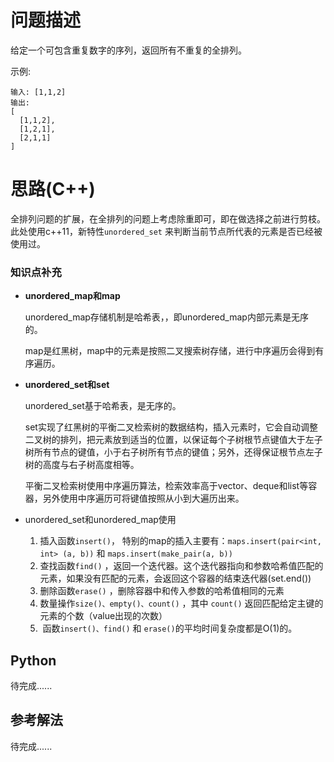 # 问题描述

给定一个可包含重复数字的序列，返回所有不重复的全排列。

示例:

```
输入: [1,1,2]
输出:
[
  [1,1,2],
  [1,2,1],
  [2,1,1]
]
```

# 思路(C++)

全排列问题的扩展，在全排列的问题上考虑除重即可，即在做选择之前进行剪枝。此处使用c++11，新特性`unordered_set` 来判断当前节点所代表的元素是否已经被使用过。

### 知识点补充

- **unordered_map和map**

  unordered_map存储机制是哈希表，，即unordered_map内部元素是无序的。

  map是红黑树，map中的元素是按照二叉搜索树存储，进行中序遍历会得到有序遍历。

- **unordered_set和set**

  unordered_set基于哈希表，是无序的。

  set实现了红黑树的平衡二叉检索树的数据结构，插入元素时，它会自动调整二叉树的排列，把元素放到适当的位置，以保证每个子树根节点键值大于左子树所有节点的键值，小于右子树所有节点的键值；另外，还得保证根节点左子树的高度与右子树高度相等。

  平衡二叉检索树使用中序遍历算法，检索效率高于vector、deque和list等容器，另外使用中序遍历可将键值按照从小到大遍历出来。

- unordered_set和unordered_map使用

  1. 插入函数`insert()`， 特别的map的插入主要有：`maps.insert(pair<int, int> (a, b))` 和 `maps.insert(make_pair(a, b))`
  2. 查找函数`find()` ，返回一个迭代器。这个迭代器指向和参数哈希值匹配的元素，如果没有匹配的元素，会返回这个容器的结束迭代器(set.end())
  3. 删除函数`erase()` ，删除容器中和传入参数的哈希值相同的元素
  4. 数量操作`size()、empty()、count()` ，其中 `count()` 返回匹配给定主键的元素的个数（value出现的次数）
  5. ​
     函数`insert()、find()` 和 `erase()`的平均时间复杂度都是O(1)的。

## Python

待完成......

## 参考解法

待完成......